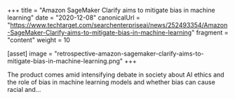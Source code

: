 +++
title = "Amazon SageMaker Clarify aims to mitigate bias in machine learning"
date = "2020-12-08"
canonicalUrl = "https://www.techtarget.com/searchenterpriseai/news/252493354/Amazon-SageMaker-Clarify-aims-to-mitigate-bias-in-machine-learning"
fragment = "content"
weight = 10

[asset]
    image = "retrospective-amazon-sagemaker-clarify-aims-to-mitigate-bias-in-machine-learning.png"
+++

The product comes amid intensifying debate in society about AI ethics and 
the role of bias in machine learning models and whether bias can cause 
racial and...
